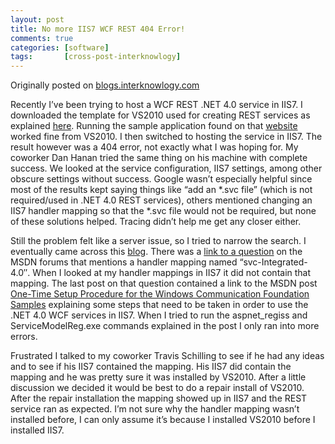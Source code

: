 ```yaml
---
layout: post
title: No more IIS7 WCF REST 404 Error!
comments: true
categories: [software]
tags:       [cross-post-interknowlogy]
---
```

Originally posted on [blogs.interknowlogy.com](http://blogs.interknowlogy.com/2011/03/09/no-more-iis7-wcf-rest-404-error/)

Recently I’ve been trying to host a WCF REST .NET 4.0 service in IIS7. I downloaded the template for VS2010 used for creating REST services as explained [here](http://christopherdeweese.com/blog2/post/drop-the-soap-wcf-rest-and-pretty-uris-in-net-4). Running the sample application found on that [website](http://christopherdeweese.com/blog2/post/drop-the-soap-wcf-rest-and-pretty-uris-in-net-4) worked fine from VS2010. I then switched to hosting the service in IIS7. The result however was a 404 error, not exactly what I was hoping for. My coworker Dan Hanan tried the same thing on his machine with complete success. We looked at the service configuration, IIS7 settings, among other obscure settings without success. Google wasn’t especially helpful since most of the results kept saying things like “add an *.svc file” (which is not required/used in .NET 4.0 REST services), others mentioned changing an IIS7 handler mapping so that the *.svc file would not be required, but none of these solutions helped. Tracing didn’t help me get any closer either.

Still the problem felt like a server issue, so I tried to narrow the search. I eventually came across this [blog](http://jdscolam.blogspot.com/2011/01/wcf-rest-404-issue.html). There was a [link to a question](http://social.msdn.microsoft.com/Forums/is/wcf/thread/5dc66deb-5f01-44ca-9e79-49f2a1d91f2e) on the MSDN forums that mentions a handler mapping named “svc-Integrated-4.0″. When I looked at my handler mappings in IIS7 it did not contain that mapping. The last post on that question contained a link to the MSDN post [One-Time Setup Procedure for the Windows Communication Foundation Samples](http://msdn.microsoft.com/en-us/library/ms751527.aspx) explaining some steps that need to be taken in order to use the .NET 4.0 WCF services in IIS7. When I tried to run the aspnet_regiss and ServiceModelReg.exe commands explained in the post I only ran into more errors.

Frustrated I talked to my coworker Travis Schilling to see if he had any ideas and to see if his IIS7 contained the mapping. His IIS7 did contain the mapping and he was pretty sure it was installed by VS2010. After a little discussion we decided it would be best to do a repair install of VS2010. After the repair installation the mapping showed up in IIS7 and the REST service ran as expected. I’m not sure why the handler mapping wasn’t installed before, I can only assume it’s because I installed VS2010 before I installed IIS7.